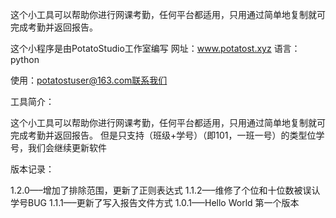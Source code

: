 这个小工具可以帮助你进行网课考勤，任何平台都适用，只用通过简单地复制就可完成考勤并返回报告。

这个小程序是由PotatoStudio工作室编写
网址：www.potatost.xyz
语言：python

使用：potatostuser@163.com联系我们


工具简介：

这个小工具可以帮助你进行网课考勤，任何平台都适用，只用通过简单地复制就可完成考勤并返回报告。
但是只支持（班级+学号）（即101，一班一号）的类型位学号，我们会继续更新软件


版本记录：

1.2.0—–增加了排除范围，更新了正则表达式
1.1.2—–维修了个位和十位数被误认学号BUG
1.1.1—–更新了写入报告文件方式
1.0.1—–Hello World 第一个版本
